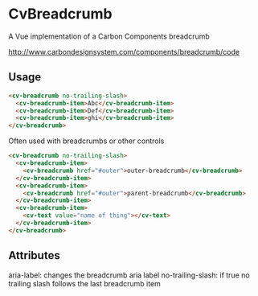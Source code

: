 # CvBreadcrumb

A Vue implementation of a Carbon Components breadcrumb

http://www.carbondesignsystem.com/components/breadcrumb/code

## Usage

```html
<cv-breadcrumb no-trailing-slash>
  <cv-breadcrumb-item>Abc</cv-breadcrumb-item>
  <cv-breadcrumb-item>Def</cv-breadcrumb-item>
  <cv-breadcrumb-item>ghi</cv-breadcrumb-item>
</cv-breadcrumb>
```

Often used with breadcrumbs or other controls

```html
<cv-breadcrumb no-trailing-slash>
  <cv-breadcrumb-item>
    <cv-breadcrumb href="#outer">outer-breadcrumb</cv-breadcrumb>
  </cv-breadcrumb-item>
  <cv-breadcrumb-item>
    <cv-breadcrumb href="#outer">parent-breadcrumb</cv-breadcrumb>
  </cv-breadcrumb-item>
  <cv-breadcrumb-item>
    <cv-text value="name of thing"></cv-text>
  </cv-breadcrumb-item>
</cv-breadcrumb>
```

## Attributes

aria-label: changes the breadcrumb aria label
no-trailing-slash: if true no trailing slash follows the last breadcrumb item
